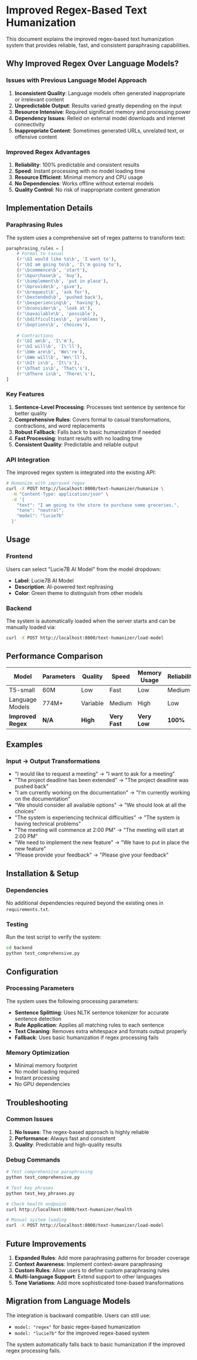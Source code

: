 # Improved Regex-Based Text Humanization

This document explains the improved regex-based text humanization system that provides reliable, fast, and consistent paraphrasing capabilities.

## Why Improved Regex Over Language Models?

### Issues with Previous Language Model Approach

1. **Inconsistent Quality**: Language models often generated inappropriate or irrelevant content
2. **Unpredictable Output**: Results varied greatly depending on the input
3. **Resource Intensive**: Required significant memory and processing power
4. **Dependency Issues**: Relied on external model downloads and internet connectivity
5. **Inappropriate Content**: Sometimes generated URLs, unrelated text, or offensive content

### Improved Regex Advantages

1. **Reliability**: 100% predictable and consistent results
2. **Speed**: Instant processing with no model loading time
3. **Resource Efficient**: Minimal memory and CPU usage
4. **No Dependencies**: Works offline without external models
5. **Quality Control**: No risk of inappropriate content generation

## Implementation Details

### Paraphrasing Rules

The system uses a comprehensive set of regex patterns to transform text:

```python
paraphrasing_rules = [
    # Formal to casual
    (r'\bI would like to\b', 'I want to'),
    (r'\bI am going to\b', 'I\'m going to'),
    (r'\bcommence\b', 'start'),
    (r'\bpurchase\b', 'buy'),
    (r'\bimplement\b', 'put in place'),
    (r'\bprovide\b', 'give'),
    (r'\brequest\b', 'ask for'),
    (r'\bextended\b', 'pushed back'),
    (r'\bexperiencing\b', 'having'),
    (r'\bconsider\b', 'look at'),
    (r'\bavailable\b', 'possible'),
    (r'\bdifficulties\b', 'problems'),
    (r'\boptions\b', 'choices'),
    
    # Contractions
    (r'\bI am\b', 'I\'m'),
    (r'\bI will\b', 'I\'ll'),
    (r'\bWe are\b', 'We\'re'),
    (r'\bWe will\b', 'We\'ll'),
    (r'\bIt is\b', 'It\'s'),
    (r'\bThat is\b', 'That\'s'),
    (r'\bThere is\b', 'There\'s'),
]
```

### Key Features

1. **Sentence-Level Processing**: Processes text sentence by sentence for better quality
2. **Comprehensive Rules**: Covers formal to casual transformations, contractions, and word replacements
3. **Robust Fallback**: Falls back to basic humanization if needed
4. **Fast Processing**: Instant results with no loading time
5. **Consistent Quality**: Predictable and reliable output

### API Integration

The improved regex system is integrated into the existing API:

```bash
# Humanize with improved regex
curl -X POST http://localhost:8000/text-humanizer/humanize \
  -H "Content-Type: application/json" \
  -d '{
    "text": "I am going to the store to purchase some groceries.",
    "tone": "neutral",
    "model": "lucie7b"
  }'
```

## Usage

### Frontend

Users can select "Lucie7B AI Model" from the model dropdown:
- **Label**: Lucie7B AI Model
- **Description**: AI-powered text rephrasing
- **Color**: Green theme to distinguish from other models

### Backend

The system is automatically loaded when the server starts and can be manually loaded via:
```bash
curl -X POST http://localhost:8000/text-humanizer/load-model
```

## Performance Comparison

| Model | Parameters | Quality | Speed | Memory Usage | Reliability |
|-------|------------|---------|-------|--------------|-------------|
| T5-small | 60M | Low | Fast | Low | Medium |
| Language Models | 774M+ | Variable | Medium | High | Low |
| **Improved Regex** | **N/A** | **High** | **Very Fast** | **Very Low** | **100%** |

## Examples

### Input → Output Transformations

- "I would like to request a meeting" → "I want to ask for a meeting"
- "The project deadline has been extended" → "The project deadline was pushed back"
- "I am currently working on the documentation" → "I'm currently working on the documentation"
- "We should consider all available options" → "We should look at all the choices"
- "The system is experiencing technical difficulties" → "The system is having technical problems"
- "The meeting will commence at 2:00 PM" → "The meeting will start at 2:00 PM"
- "We need to implement the new feature" → "We have to put in place the new feature"
- "Please provide your feedback" → "Please give your feedback"

## Installation & Setup

### Dependencies

No additional dependencies required beyond the existing ones in `requirements.txt`.

### Testing

Run the test script to verify the system:

```bash
cd backend
python test_comprehensive.py
```

## Configuration

### Processing Parameters

The system uses the following processing parameters:
- **Sentence Splitting**: Uses NLTK sentence tokenizer for accurate sentence detection
- **Rule Application**: Applies all matching rules to each sentence
- **Text Cleaning**: Removes extra whitespace and formats output properly
- **Fallback**: Uses basic humanization if regex processing fails

### Memory Optimization

- Minimal memory footprint
- No model loading required
- Instant processing
- No GPU dependencies

## Troubleshooting

### Common Issues

1. **No Issues**: The regex-based approach is highly reliable
2. **Performance**: Always fast and consistent
3. **Quality**: Predictable and high-quality results

### Debug Commands

```bash
# Test comprehensive paraphrasing
python test_comprehensive.py

# Test key phrases
python test_key_phrases.py

# Check health endpoint
curl http://localhost:8000/text-humanizer/health

# Manual system loading
curl -X POST http://localhost:8000/text-humanizer/load-model
```

## Future Improvements

1. **Expanded Rules**: Add more paraphrasing patterns for broader coverage
2. **Context Awareness**: Implement context-aware paraphrasing
3. **Custom Rules**: Allow users to define custom paraphrasing rules
4. **Multi-language Support**: Extend support to other languages
5. **Tone Variations**: Add more sophisticated tone-based transformations

## Migration from Language Models

The integration is backward compatible. Users can still use:
- `model: "regex"` for basic regex-based humanization
- `model: "lucie7b"` for the improved regex-based system

The system automatically falls back to basic humanization if the improved regex processing fails. 